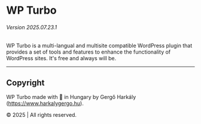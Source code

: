 # WP Turbo
###### Version 2025.07.23.1

WP Turbo is a multi-langual and multisite compatible WordPress plugin that provides a set of tools and features to enhance the functionality of WordPress sites. It's free and always will be.

---

## Copyright

WP Turbo made with 💚 in Hungary by Gergő Harkály (https://www.harkalygergo.hu).

© 2025 | All rights reserved.
